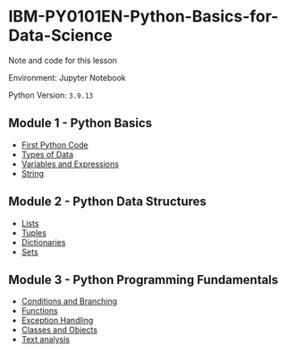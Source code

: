 # IBM-PY0101EN-Python-Basics-for-Data-Science

Note and code for this lesson

Environment: Jupyter Notebook

Python Version: `3.9.13`

## Module 1 - Python Basics

- [First Python Code](./Module_1/writing_your_first_python_code.ipynb)
- [Types of Data](./Module_1/working_with_types_in_python.ipynb)
- [Variables and Expressions](./Module_1/working_with_variables_and_expressions_in_python.ipynb)
- [String](./Module_1/string_operations.ipynb)

## Module 2 - Python Data Structures

- [Lists](./Module_2/list_in_python.ipynb)
- [Tuples](./Module_2/tuples_in_python.ipynb)
- [Dictionaries](./Module_2/dictionaries_in_python.ipynb)
- [Sets](./Module_2/sets_in_python.ipynb)

## Module 3 - Python Programming Fundamentals

- [Conditions and Branching](./Module_3/conditions_in_python.ipynb)
- [Functions](./Module_3/functions_in_python.ipynb)
- [Exception Handling](./Module_3/exception_handling.ipynb)
- [Classes and Objects](./Module_3/classes_and_objects_in_python.ipynb)
- [Text analysis](./Module_3/text_analysis.ipynb)